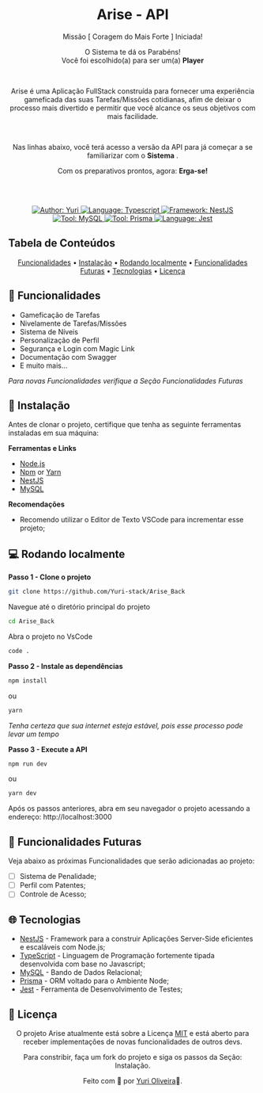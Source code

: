<h1 align="center"> Arise - API</h1>

<p align="center">Missão [ Coragem do Mais Forte ] Iniciada!</p>
<p align="center">O Sistema te dá os Parabéns! <br>Você foi escolhido(a) para ser um(a) <b>Player</b> </p><br>

<p align="center">
Arise é uma Aplicação FullStack construída para fornecer uma experiência gameficada das suas Tarefas/Missões cotidianas, afim de deixar o processo mais divertido e permitir que você alcance os seus objetivos com mais facilidade.</p>
<br>

<p align="center">
Nas linhas abaixo, você terá acesso a versão da API para já começar a se familiarizar com o <b>Sistema</b> .
</p>
  

<p align="center">Com os preparativos prontos, agora: <b>Erga-se!</b> </p><br><br>

<div>
    <p align="center">
    <a href="https://www.linkedin.com/in/yuri-silva99/" target="_blank">
        <img src="https://img.shields.io/static/v1?label=Author&message=Yuri&color=00ba6d&style=for-the-badge&logo=LinkedIn" alt="Author: Yuri">
    </a>
    <a href="#">
        <img src="https://img.shields.io/static/v1?label=Language&message=Typescript&color=blue&style=for-the-badge&logo=Typescript" alt="Language: Typescript">
    </a>
    <a href="#">
        <img src="https://img.shields.io/static/v1?label=Framework&message=NestJS&color=crimson&style=for-the-badge&logo=NestJS" alt="Framework: NestJS">
    </a>
  <br>
    <a  href="#">
      <img  src="https://img.shields.io/static/v1?label=Tool&message=MySQL&color=blue&style=for-the-badge&logo=MySQL" alt="Tool: MySQL">
    </a>
    <a href="#">
      <img  src="https://img.shields.io/static/v1?label=Tool&message=Prisma&color=gray&style=for-the-badge&logo=Prisma"  alt="Tool: Prisma">
    </a>
    <a href="#">
        <img src="https://img.shields.io/static/v1?label=Language&message=Jest&color=red&style=for-the-badge&logo=Jest" alt="Language: Jest">
    </a>
    </p>
</div>

## Tabela de Conteúdos

<p align="center">
 <a href="#Funcionalidades">Funcionalidades</a> •
 <a href="#Instalação">Instalação</a> • 
 <a href="#Rodando-localmente">Rodando localmente</a> • 
 <a href="#Funcionalidades-futuras">Funcionalidades Futuras</a> • 
 <a href="#Tecnologias">Tecnologias</a> • 
 <a href="#license">Licença</a>
</p>

## 🚀 Funcionalidades

- Gameficação de Tarefas
- Nivelamente de Tarefas/Missões
- Sistema de Níveis
- Personalização de Perfil
- Segurança e Login com Magic Link
- Documentação com Swagger
- E muito mais...

*Para novas Funcionalidades verifique a Seção Funcionalidades Futuras*

## 📕 Instalação

Antes de clonar o projeto, certifique que tenha as seguinte ferramentas instaladas em sua máquina: 

**Ferramentas e Links**
- [Node.js](https://nodejs.org/en/)
- [Npm](https://www.npmjs.com/) or [Yarn](https://yarnpkg.com/)
- [NestJS](https://nestjs.com/)
- [MySQL](https://dev.mysql.com/downloads/)  

**Recomendações**
- Recomendo utilizar o Editor de Texto VSCode para incrementar esse projeto;

## 💻 Rodando localmente

**Passo 1 - Clone o projeto**
 ```bash
git clone https://github.com/Yuri-stack/Arise_Back
```

Navegue até o diretório principal do projeto 
```bash
cd Arise_Back
```

Abra o projeto no VsCode

```bash
code .
```

**Passo 2 - Instale as dependências**

```bash
npm install
```

ou

```bash
yarn
```

*Tenha certeza que sua internet esteja estável, pois esse processo pode levar um tempo*

**Passo 3 - Execute a API**

```bash
npm run dev
```
ou

```bash
yarn dev
```

Após os passos anteriores, abra em seu navegador o projeto acessando a endereço: http://localhost:3000


## 🚧 Funcionalidades Futuras

Veja abaixo as próximas Funcionalidades que serão adicionadas ao projeto:

 - [ ] Sistema de Penalidade;
 - [ ] Perfil com Patentes;
 - [ ] Controle de Acesso;

## 🌐 Tecnologias

- [NestJS]() - Framework para a construir Aplicações Server-Side eficientes e escaláveis com Node.js;
- [TypeScript](https://www.typescriptlang.org/) - Linguagem de Programação fortemente tipada desenvolvida com base no Javascript;
- [MySQL]() - Bando de Dados Relacional;
- [Prisma]() - ORM voltado para o Ambiente Node;
- [Jest]() - Ferramenta de Desenvolvimento de Testes;

  

## 📝 Licença

<p align="center">
O projeto Arise atualmente está sobre a Licença  <a href="https://choosealicense.com/licenses/mit/">MIT</a> e está aberto para receber implementações de novas funcionalidades de outros devs.  
</p>

<p align="center">
Para constribir, faça um fork do projeto e siga os passos da Seção: Instalação.
</p>

<p align="center">
Feito com 👺 por <a href="https://www.linkedin.com/in/yuri-silva99/">Yuri Oliveira</a>🚀.
</p>
